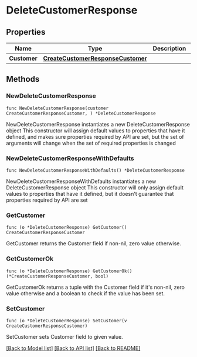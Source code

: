# DeleteCustomerResponse

## Properties

Name | Type | Description | Notes
------------ | ------------- | ------------- | -------------
**Customer** | [**CreateCustomerResponseCustomer**](CreateCustomerResponseCustomer.md) |  | 

## Methods

### NewDeleteCustomerResponse

`func NewDeleteCustomerResponse(customer CreateCustomerResponseCustomer, ) *DeleteCustomerResponse`

NewDeleteCustomerResponse instantiates a new DeleteCustomerResponse object
This constructor will assign default values to properties that have it defined,
and makes sure properties required by API are set, but the set of arguments
will change when the set of required properties is changed

### NewDeleteCustomerResponseWithDefaults

`func NewDeleteCustomerResponseWithDefaults() *DeleteCustomerResponse`

NewDeleteCustomerResponseWithDefaults instantiates a new DeleteCustomerResponse object
This constructor will only assign default values to properties that have it defined,
but it doesn't guarantee that properties required by API are set

### GetCustomer

`func (o *DeleteCustomerResponse) GetCustomer() CreateCustomerResponseCustomer`

GetCustomer returns the Customer field if non-nil, zero value otherwise.

### GetCustomerOk

`func (o *DeleteCustomerResponse) GetCustomerOk() (*CreateCustomerResponseCustomer, bool)`

GetCustomerOk returns a tuple with the Customer field if it's non-nil, zero value otherwise
and a boolean to check if the value has been set.

### SetCustomer

`func (o *DeleteCustomerResponse) SetCustomer(v CreateCustomerResponseCustomer)`

SetCustomer sets Customer field to given value.



[[Back to Model list]](../README.md#documentation-for-models) [[Back to API list]](../README.md#documentation-for-api-endpoints) [[Back to README]](../README.md)


